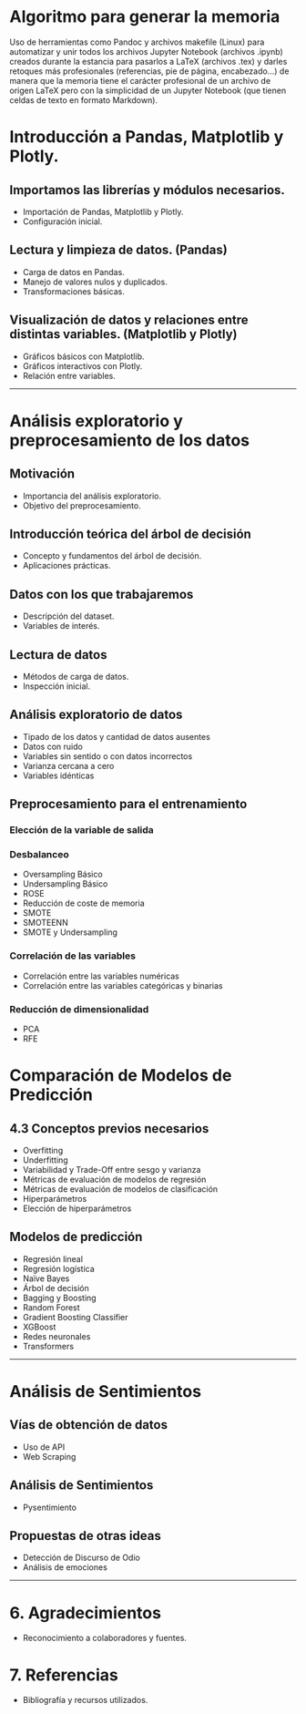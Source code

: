 # Algoritmo para generar la memoria
Uso de herramientas como Pandoc y archivos makefile (Linux) para automatizar y unir todos los archivos Jupyter Notebook (archivos .ipynb) creados durante la estancia para pasarlos a LaTeX (archivos .tex) y darles retoques más profesionales (referencias, pie de página, encabezado...) de manera que la memoria tiene el carácter profesional de un archivo de origen LaTeX pero con la simplicidad de un Jupyter Notebook (que tienen celdas de texto en formato Markdown).

# Introducción a Pandas, Matplotlib y Plotly.

## Importamos las librerías y módulos necesarios.
- Importación de Pandas, Matplotlib y Plotly.
- Configuración inicial.

## Lectura y limpieza de datos. (Pandas)
- Carga de datos en Pandas.
- Manejo de valores nulos y duplicados.
- Transformaciones básicas.

## Visualización de datos y relaciones entre distintas variables. (Matplotlib y Plotly)
- Gráficos básicos con Matplotlib.
- Gráficos interactivos con Plotly.
- Relación entre variables.

---

# Análisis exploratorio y preprocesamiento de los datos

## Motivación
- Importancia del análisis exploratorio.
- Objetivo del preprocesamiento.

## Introducción teórica del árbol de decisión
- Concepto y fundamentos del árbol de decisión.
- Aplicaciones prácticas.

## Datos con los que trabajaremos
- Descripción del dataset.
- Variables de interés.

## Lectura de datos
- Métodos de carga de datos.
- Inspección inicial.

## Análisis exploratorio de datos
- Tipado de los datos y cantidad de datos ausentes
- Datos con ruido
- Variables sin sentido o con datos incorrectos
- Varianza cercana a cero
- Variables idénticas

## Preprocesamiento para el entrenamiento

### Elección de la variable de salida

### Desbalanceo
- Oversampling Básico
- Undersampling Básico
- ROSE
- Reducción de coste de memoria
- SMOTE
- SMOTEENN
- SMOTE y Undersampling

### Correlación de las variables
- Correlación entre las variables numéricas
- Correlación entre las variables categóricas y binarias

### Reducción de dimensionalidad
- PCA
- RFE

#  Comparación de Modelos de Predicción

## 4.3 Conceptos previos necesarios
- Overfitting
- Underfitting
- Variabilidad y Trade-Off entre sesgo y varianza
- Métricas de evaluación de modelos de regresión
- Métricas de evaluación de modelos de clasificación
- Hiperparámetros
- Elección de hiperparámetros

##  Modelos de predicción
- Regresión lineal  
- Regresión logística  
- Naïve Bayes  
- Árbol de decisión  
- Bagging y Boosting  
- Random Forest  
- Gradient Boosting Classifier  
- XGBoost  
- Redes neuronales  
- Transformers

---

# Análisis de Sentimientos

## Vías de obtención de datos
- Uso de API
- Web Scraping

## Análisis de Sentimientos
- Pysentimiento

## Propuestas de otras ideas
- Detección de Discurso de Odio
- Análisis de emociones

---

# 6. Agradecimientos
- Reconocimiento a colaboradores y fuentes.

# 7. Referencias
- Bibliografía y recursos utilizados.


